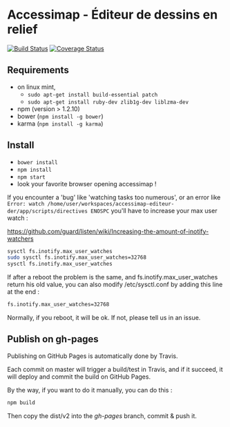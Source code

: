# Accessimap - Éditeur de dessins en relief
[![Build Status](https://travis-ci.org/makinacorpus/accessimap-editeur-der.svg?branch=master)](https://travis-ci.org/makinacorpus/accessimap-editeur-der)
[![Coverage Status](https://coveralls.io/repos/makinacorpus/accessimap-editeur-der/badge.svg?branch=master&service=github)](https://coveralls.io/github/makinacorpus/accessimap-editeur-der?branch=master)

## Requirements

- on linux mint, 
    + `sudo apt-get install build-essential patch`
    + `sudo apt-get install ruby-dev zlib1g-dev liblzma-dev`    
- npm (version > 1.2.10)
- bower (`npm install -g bower`)
- karma (`npm install -g karma`)

## Install

- `bower install`
- `npm install`
- `npm start`
- look your favorite browser opening accessimap !


If you encounter a 'bug' like 'watching tasks too numerous', 
or an error like `Error: watch /home/user/workspaces/accessimap-editeur-der/app/scripts/directives ENOSPC` 
you'll have to increase your max user watch :

https://github.com/guard/listen/wiki/Increasing-the-amount-of-inotify-watchers

``` sh
sysctl fs.inotify.max_user_watches
sudo sysctl fs.inotify.max_user_watches=32768
sysctl fs.inotify.max_user_watches
```

If after a reboot the problem is the same, and fs.inotify.max_user_watches return his old value, you can also modify /etc/sysctl.conf by adding this line at the end :

``` sh
fs.inotify.max_user_watches=32768

```

Normally, if you reboot, it will be ok. If not, please tell us in an issue.

## Publish on gh-pages

Publishing on GitHub Pages is automatically done by Travis.

Each commit on master will trigger a build/test in Travis, and if it succeed, 
it will deploy and commit the build on GitHub Pages.

By the way, if you want to do it manually, you can do this :

``` sh
npm build
```

Then copy the dist/v2 into the *gh-pages* branch, commit & push it.
